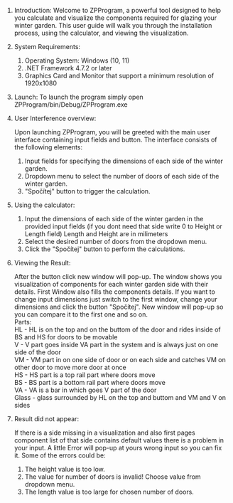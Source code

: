 1) Introduction:
   Welcome to ZPProgram, a powerful tool designed to help you calculate and visualize the components required for glazing your winter garden.
   This user guide will walk you through the installation process, using the calculator, and viewing the visualization.
   
2) System Requirements:
   1. Operating System: Windows (10, 11)
   2. .NET Framework 4.7.2 or later
   3. Graphics Card and Monitor that support a minimum resolution of 1920x1080

3) Launch:
   To launch the program simply open ZPProgram/bin/Debug/ZPProgram.exe

4) User Interference overview:

   Upon launching ZPProgram, you will be greeted with the main user interface containing input fields and button. The interface consists of
   the following elements:

   1. Input fields for specifying the dimensions of each side of the winter garden.
   2. Dropdown menu to select the number of doors of each side of the winter garden.
   3. "Spočítej" button to trigger the calculation.

5) Using the calculator:
   1. Input the dimensions of each side of the winter garden in the provided input fields (if you dont need that side write 0 to Height or Length field)
      Length and Height are in milimeters
   2. Select the desired number of doors from the dropdown menu.
   3. Click the "Spočítej" button to perform the calculations.

6) Viewing the Result:

   After the button click new window will pop-up. The window shows you visualization of components for each winter garden side with their details.
   First Window also fills the components details.
   If you want to change input dimensions just switch to the first window, change your dimensions and click the button "Spočítej". New window will
   pop-up so you can compare it to the first one and so on.\
   Parts:\
   HL - HL is on the top and on the buttom of the door and rides inside of BS and HS for doors to be movable\
   V - V part goes inside VA part in the system and is always just on one side of the door\
   VM - VM part in on one side of door or on each side and catches VM on other door to move more door at once\
   HS - HS part is a top rail part where doors move\
   BS - BS part is a bottom rail part where doors move\
   VA - VA is a bar in which goes V part of the door\
   Glass - glass surrounded by HL on the top and buttom and VM and V on sides

8) Result did not appear:

   If there is a side missing in a visualization and also first pages component list of that side contains default values there is a problem in
   your input. A little Error will pop-up at yours wrong input so you can fix it.
   Some of the errors could be:
      1) The height value is too low.
      2) The value for number of doors is invalid! Choose value from dropdown menu.
      3) The length value is too large for chosen number of doors.

